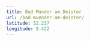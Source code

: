 ```yaml
---
title: Bad Münder am Deister
url: /bad-muender-am-deister/
latitude: 52.237
longitude: 9.422
---
```

